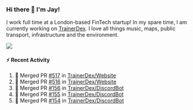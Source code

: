 ### Hi there 👋 I'm Jay!
I work full time at a London-based FinTech startup! In my spare time, I am currently working on [TrainerDex](https://www.github.com/TrainerDex). I love all things music, maps, public transport, infrastructure and the environment.

[<img src="https://github-readme-stats.vercel.app/api/wakatime?username=TurnrDev&layout=compact&custom_title=Last%207%20Days%20Language%20Breakdown" />](https://wakatime.com/@TurnrDev)  

#### :zap: Recent Activity
<!--START_SECTION:activity-->
1. 🎉 Merged PR [#517](https://github.com/TrainerDex/Website/pull/517) in [TrainerDex/Website](https://github.com/TrainerDex/Website)
2. 🎉 Merged PR [#516](https://github.com/TrainerDex/Website/pull/516) in [TrainerDex/Website](https://github.com/TrainerDex/Website)
3. 🎉 Merged PR [#156](https://github.com/TrainerDex/DiscordBot/pull/156) in [TrainerDex/DiscordBot](https://github.com/TrainerDex/DiscordBot)
4. 🎉 Merged PR [#155](https://github.com/TrainerDex/DiscordBot/pull/155) in [TrainerDex/DiscordBot](https://github.com/TrainerDex/DiscordBot)
5. 🎉 Merged PR [#154](https://github.com/TrainerDex/DiscordBot/pull/154) in [TrainerDex/DiscordBot](https://github.com/TrainerDex/DiscordBot)
<!--END_SECTION:activity-->
